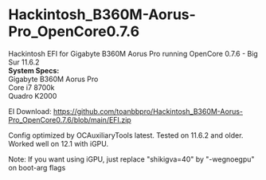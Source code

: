 # Hackintosh_B360M-Aorus-Pro_OpenCore0.7.6
Hackintosh EFI for Gigabyte B360M Aorus Pro running OpenCore 0.7.6 - Big Sur 11.6.2<br/>
<b>System Specs: </b><br/>
Gigabyte B360M Aorus Pro<br/>
Core i7 8700k<br/>
Quadro K2000<br/>

EI Download: https://github.com/toanbbpro/Hackintosh_B360M-Aorus-Pro_OpenCore0.7.6/blob/main/EFI.zip

Config optimized by OCAuxiliaryTools latest. Tested on 11.6.2 and older. Worked well on 12.1 with iGPU.<br/>

Note: If you want using iGPU, just replace "shikigva=40" by "-wegnoegpu"<br/> on boot-arg flags

